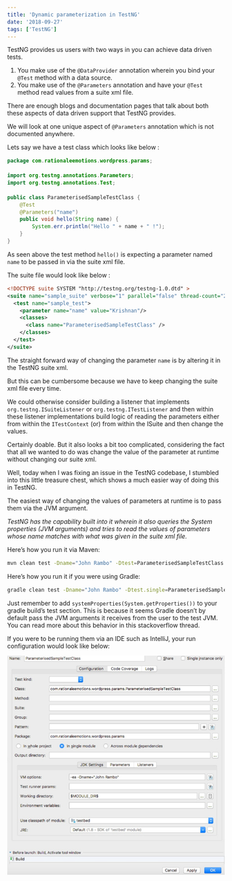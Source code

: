 ```yaml
---
title: 'Dynamic parameterization in TestNG'
date: '2018-09-27'
tags: ['TestNG']
---
```


TestNG provides us users with two ways in you can achieve data driven tests.

1. You make use of the `@DataProvider` annotation wherein you bind your `@Test` method with a data source.
2. You make use of the `@Parameters` annotation and have your `@Test` method read values from a suite xml file.

There are enough blogs and documentation pages that talk about both these aspects of data driven support that TestNG provides.

We will look at one unique aspect of `@Parameters` annotation which is not documented anywhere.

Lets say we have a test class which looks like below :

```java
package com.rationaleemotions.wordpress.params;

import org.testng.annotations.Parameters;
import org.testng.annotations.Test;

public class ParameterisedSampleTestClass {
    @Test
    @Parameters("name")
    public void hello(String name) {
        System.err.println("Hello " + name + " !");
    }
}
```

As seen above the test method `hello()` is expecting a parameter named `name` to be passed in via the suite xml file.

The suite file would look like below :

```xml
<!DOCTYPE suite SYSTEM "http://testng.org/testng-1.0.dtd" >
<suite name="sample_suite" verbose="1" parallel="false" thread-count="2">
  <test name="sample_test">
    <parameter name="name" value="Krishnan"/>
    <classes>
      <class name="ParameterisedSampleTestClass" />
    </classes>
  </test>
</suite>
```

The straight forward way of changing the parameter `name` is by altering it in the TestNG suite xml.

But this can be cumbersome because we have to keep changing the suite xml file every time.

We could otherwise consider building a listener that implements `org.testng.ISuiteListener` or `org.testng.ITestListener` and then within these listener implementations build logic of reading the parameters either from within the `ITestContext` (or) from within the ISuite and then change the values.

Certainly doable. But it also looks a bit too complicated, considering the fact that all we wanted to do was change the value of the parameter at runtime without changing our suite xml.

Well, today when I was fixing an issue in the TestNG codebase, I stumbled into this little treasure chest, which shows a much easier way of doing this in TestNG.

The easiest way of changing the values of parameters at runtime is to pass them via the JVM argument.

_TestNG has the capability built into it wherein it also queries the System properties (JVM arguments) and tries to read the values of parameters whose name matches with what was given in the suite xml file._

Here’s how you run it via Maven:

```bash
mvn clean test -Dname="John Rambo" -Dtest=ParameterisedSampleTestClass
```

Here’s how you run it if you were using Gradle:

```bash
gradle clean test -Dname="John Rambo" -Dtest.single=ParameterisedSampleTestClass
```

Just remember to add
`systemProperties(System.getProperties())` to your gradle build’s test section. This is because it seems Gradle doesn’t by default pass the JVM arguments it receives from the user to the test JVM. You can read more about this behavior in this stackoverflow thread.

If you were to be running them via an IDE such as IntelliJ, your run configuration would look like below:

![](./images/ide.jpeg)
